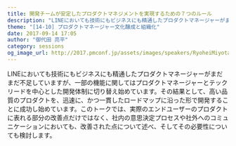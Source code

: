 ```yaml
---
title: 開発チームが安定したプロダクトマネジメントを実現するための７つのルール
description: "LINEにおいても技術にもビジネスにも精通したプロダクトマネージャーがまだまだ不足していますが、一部の機能に関してはプロダクトマネージャーとテックリードを中心とした開発体制に切り替え始めています。その結果として、高い品質のプロダクトを、迅速に、かつ一貫したロードマップに沿った形で開発することに成功し始めています。このトークでは、実際のエンドユーザーのプロダクトに表れる部分の改善点だけではなく、社内の意思決定プロセスや社外へのコミュニケーションにおいても、改善された点について述べ、そしてその必要性についても検討します。"
theme: "[14-10] プロダクトマネージャー文化醸成と組織化"
date: 2017-09-14 17:05
author: "御代田 亮平"
category: sessions
og_image_url: http://2017.pmconf.jp/assets/images/speakers/RyoheiMiyota.png
---
```

LINEにおいても技術にもビジネスにも精通したプロダクトマネージャーがまだまだ不足していますが、一部の機能に関してはプロダクトマネージャーとテックリードを中心とした開発体制に切り替え始めています。その結果として、高い品質のプロダクトを、迅速に、かつ一貫したロードマップに沿った形で開発することに成功し始めています。このトークでは、実際のエンドユーザーのプロダクトに表れる部分の改善点だけではなく、社内の意思決定プロセスや社外へのコミュニケーションにおいても、改善された点について述べ、そしてその必要性についても検討します。
